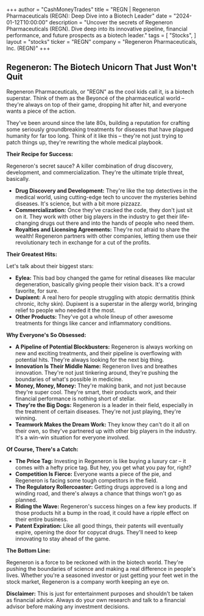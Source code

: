 +++
author = "CashMoneyTrades"
title = "REGN |  Regeneron Pharmaceuticals (REGN): Deep Dive into a Biotech Leader"
date = "2024-01-12T10:00:00"
description = "Uncover the secrets of Regeneron Pharmaceuticals (REGN). Dive deep into its innovative pipeline, financial performance, and future prospects as a biotech leader."
tags = [
"Stocks",
]
layout = "stocks"
ticker = "REGN"
company = "Regeneron Pharmaceuticals, Inc. (REGN)"
+++
        


## Regeneron: The Biotech Unicorn That Just Won't Quit

Regeneron Pharmaceuticals, or "REGN" as the cool kids call it, is a biotech superstar. Think of them as the Beyoncé of the pharmaceutical world – they're always on top of their game, dropping hit after hit, and everyone wants a piece of the action.

They've been around since the late 80s, building a reputation for crafting some seriously groundbreaking treatments for diseases that have plagued humanity for far too long.  Think of it like this – they're not just trying to patch things up, they're rewriting the whole medical playbook. 

**Their Recipe for Success:**

Regeneron's secret sauce? A killer combination of drug discovery, development, and commercialization. They're the ultimate triple threat, basically.

* **Drug Discovery and Development:** They're like the top detectives in the medical world, using cutting-edge tech to uncover the mysteries behind diseases. It's science, but with a bit more pizzazz. 
* **Commercialization:** Once they've cracked the code, they don't just sit on it. They work with other big players in the industry to get their life-changing drugs out there and into the hands of people who need them.
* **Royalties and Licensing Agreements:** They're not afraid to share the wealth!  Regeneron partners with other companies, letting them use their revolutionary tech in exchange for a cut of the profits.

**Their Greatest Hits:**

Let's talk about their biggest stars:

* **Eylea:** This bad boy changed the game for retinal diseases like macular degeneration, basically giving people their vision back.  It's a crowd favorite, for sure.
* **Dupixent:** A real hero for people struggling with atopic dermatitis (think chronic, itchy skin). Dupixent is a superstar in the allergy world, bringing relief to people who needed it the most.
* **Other Products:** They've got a whole lineup of other awesome treatments for things like cancer and inflammatory conditions. 

**Why Everyone's So Obsessed:**

* **A Pipeline of Potential Blockbusters:**  Regeneron is always working on new and exciting treatments, and their pipeline is overflowing with potential hits. They're always looking for the next big thing.
* **Innovation Is Their Middle Name:** Regeneron lives and breathes innovation. They're not just tinkering around, they're pushing the boundaries of what's possible in medicine. 
* **Money, Money, Money:**  They're making bank, and not just because they're super cool. They're smart, their products work, and their financial performance is nothing short of stellar. 
* **They're the Big Dogs:**  Regeneron is a leader in their field, especially in the treatment of certain diseases. They're not just playing, they're winning.
* **Teamwork Makes the Dream Work:** They know they can't do it all on their own, so they've partnered up with other big players in the industry. It's a win-win situation for everyone involved. 

**Of Course, There's a Catch:**

* **The Price Tag:** Investing in Regeneron is like buying a luxury car – it comes with a hefty price tag. But hey, you get what you pay for, right?
* **Competition Is Fierce:**  Everyone wants a piece of the pie, and Regeneron is facing some tough competitors in the field. 
* **The Regulatory Rollercoaster:**  Getting drugs approved is a long and winding road, and there's always a chance that things won't go as planned. 
* **Riding the Wave:**  Regeneron's success hinges on a few key products. If those products hit a bump in the road, it could have a ripple effect on their entire business.
* **Patent Expiration:**  Like all good things, their patents will eventually expire, opening the door for copycat drugs. They'll need to keep innovating to stay ahead of the game.

**The Bottom Line:**

Regeneron is a force to be reckoned with in the biotech world. They're pushing the boundaries of science and making a real difference in people's lives.  Whether you're a seasoned investor or just getting your feet wet in the stock market, Regeneron is a company worth keeping an eye on. 

**Disclaimer:** This is just for entertainment purposes and shouldn't be taken as financial advice. Always do your own research and talk to a financial advisor before making any investment decisions. 

        